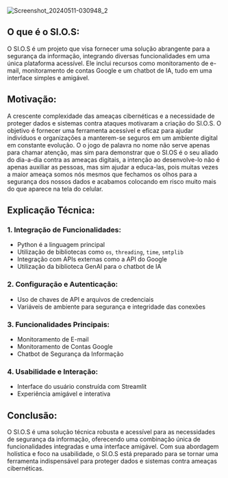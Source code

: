 ![Screenshot_20240511-030948_2](https://github.com/henriquecm02/Projeto_Imers-o_AluraGoogle_SI.O.S/assets/139300033/394efb86-d4e0-4b12-8cf8-f1bbffb09b24)
## O que é o SI.O.S:
O SI.O.S é um projeto que visa fornecer uma solução abrangente para a segurança da informação, integrando diversas funcionalidades em uma única plataforma acessível. Ele inclui recursos como monitoramento de e-mail, monitoramento de contas Google e um chatbot de IA, tudo em uma interface simples e amigável.

## Motivação:
A crescente complexidade das ameaças cibernéticas e a necessidade de proteger dados e sistemas contra ataques motivaram a criação do SI.O.S. O objetivo é fornecer uma ferramenta acessível e eficaz para ajudar indivíduos e organizações a manterem-se seguros em um ambiente digital em constante evolução.
O o jogo de palavra no nome não serve apenas para chamar atenção, mas sim para demonstrar que o SI.OS é o seu aliado do dia-a-dia contra as ameaças digitais, a intenção ao desenvolve-lo não é apenas auxiliar as pessoas, mas sim ajudar a educa-las, pois muitas vezes a maior ameaça somos nós mesmos que fechamos os olhos para a segurança dos nossos dados e acabamos colocando em risco muito mais do que aparece na tela do celular.

## Explicação Técnica:


### 1. Integração de Funcionalidades:
   - Python é a linguagem principal
   - Utilização de bibliotecas como `os`, `threading`, `time`, `smtplib`
   - Integração com APIs externas como a API do Google
   - Utilização da biblioteca GenAI para o chatbot de IA

### 2. Configuração e Autenticação:
   - Uso de chaves de API e arquivos de credenciais
   - Variáveis de ambiente para segurança e integridade das conexões

### 3. Funcionalidades Principais:
   - Monitoramento de E-mail
   - Monitoramento de Contas Google
   - Chatbot de Segurança da Informação

### 4. Usabilidade e Interação:
   - Interface do usuário construída com Streamlit
   - Experiência amigável e interativa

## Conclusão:
O SI.O.S é uma solução técnica robusta e acessível para as necessidades de segurança da informação, oferecendo uma combinação única de funcionalidades integradas e uma interface amigável. Com sua abordagem holística e foco na usabilidade, o SI.O.S está preparado para se tornar uma ferramenta indispensável para proteger dados e sistemas contra ameaças cibernéticas.

